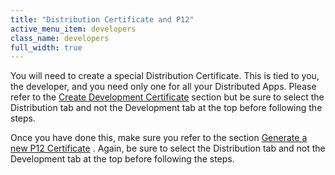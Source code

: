 ```yaml
---
title: "Distribution Certificate and P12"
active_menu_item: developers
class_name: developers
full_width: true
---
```



You will need to create a special Distribution Certificate. This is tied to you, the developer, and you need only one for all your Distributed Apps. Please refer to the [Create Development Certificate](/developers/documentation/ac-mobile-build-phonegap/cordova/certificates/ios-keys-and-certificates/do-it-yourself-guide/setting-up-for-development/certificates) section but be sure to select the Distribution tab and not the Development tab at the top before following the steps.

Once you have done this, make sure you refer to the section [Generate a new P12 Certificate](/developers/documentation/ac-mobile-build-phonegap/cordova/certificates/ios-keys-and-certificates/do-it-yourself-guide/setting-up-for-development/generating-a-p12-certificate) . Again, be sure to select the Distribution tab and not the Development tab at the top before following the steps.

